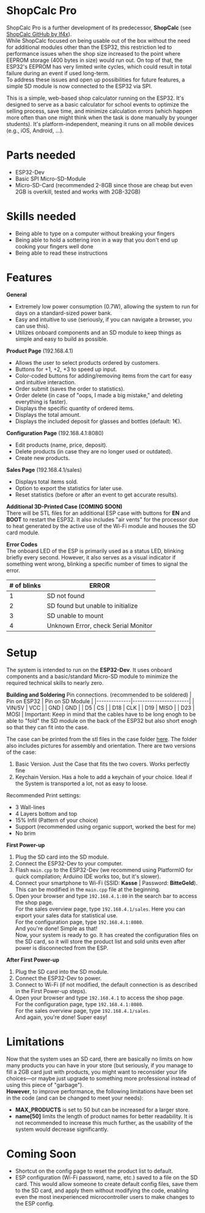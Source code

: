 # ShopCalc Pro
ShopCalc Pro is a further development of its predecessor, **ShopCalc** (see [ShopCalc GitHub by If4x](https://github.com/If4x/ShopCalc)).  
While ShopCalc focused on being usable out of the box without the need for additional modules other than the ESP32, this restriction led to performance issues when the shop size increased to the point where EEPROM storage (400 bytes in size) would run out. On top of that, the ESP32's EEPROM has very limited write cycles, which could result in total failure during an event if used long-term.  
To address these issues and open up possibilities for future features, a simple SD module is now connected to the ESP32 via SPI.

This is a simple, web-based shop calculator running on the ESP32. It's designed to serve as a basic calculator for school events to optimize the selling process, save time, and minimize calculation errors (which happen more often than one might think when the task is done manually by younger students). It's platform-independent, meaning it runs on all mobile devices (e.g., iOS, Android, ...).

# Parts needed
- ESP32-Dev
- Basic SPI Micro-SD-Module
- Micro-SD-Card (recommended 2-8GB since those are cheap but even 2GB is overkill, tested and works with 2GB-32GB)

# Skills needed
- Being able to type on a computer without breaking your fingers
- Being able to hold a sottering iron in a way that you don't end up cooking your fingers well done
- Being able to read these instructions

# Features
**General**  
- Extremely low power consumption (0.7W), allowing the system to run for days on a standard-sized power bank.  
- Easy and intuitive to use (seriously, if you can navigate a browser, you can use this).  
- Utilizes onboard components and an SD module to keep things as simple and easy to build as possible.

**Product Page** (192.168.4.1)  
- Allows the user to select products ordered by customers.  
- Buttons for +1, +2, +3 to speed up input.  
- Color-coded buttons for adding/removing items from the cart for easy and intuitive interaction.  
- Order submit (saves the order to statistics).  
- Order delete (in case of "oops, I made a big mistake," and deleting everything is faster).  
- Displays the specific quantity of ordered items.  
- Displays the total amount.  
- Displays the included deposit for glasses and bottles (default: 1€).

**Configuration Page** (192.168.4.1:8080)  
- Edit products (name, price, deposit).  
- Delete products (in case they are no longer used or outdated).  
- Create new products.

**Sales Page** (192.168.4.1/sales)  
- Displays total items sold.  
- Option to export the statistics for later use.  
- Reset statistics (before or after an event to get accurate results).

**Additional 3D-Printed Case (COMING SOON)**  
There will be STL files for an additional ESP case with buttons for **EN** and **BOOT** to restart the ESP32. It also includes "air vents" for the processor due to heat generated by the active use of the Wi-Fi module and houses the SD card module.

**Error Codes**  
The onboard LED of the ESP is primarily used as a status LED, blinking briefly every second. However, it also serves as a visual indicator if something went wrong, blinking a specific number of times to signal the error.

| # of blinks | ERROR                              |
|-------------|------------------------------------|
| 1           | SD not found                       |
| 2           | SD found but unable to initialize  |
| 3           | SD unable to mount                 |
| 4           | Unknown Error, check Serial Monitor |

# Setup
The system is intended to run on the **ESP32-Dev**. It uses onboard components and a basic/standard Micro-SD module to minimize the required technical skills to nearly zero.

**Building and Soldering**
Pin connections. (recommended to be soldered)
| Pin on ESP32 | Pin on SD Module      |
|--------------|-----------------------|
| VIN/5V       | VCC                   |
| GND          | GND                   |
| D5           | CS                    |
| D18          | CLK                   |
| D19          | MISO                  |
| D23          | MOSI                  |
Important: Keep in mind that the cables have to be long enogh to be able to "fold" the SD module on the back of the ESP32 but also short enogh so that they can fit into the case.

The case can be printed from the stl files in the case folder [here](https://github.com/If4x/SopCalc-Pro/tree/main/case). The folder also includes pictures for assembly and orientation.
There are two versions of the case:
1. Basic Version. Just the Case that fits the two covers. Works perfectly fine
2. Keychain Version. Has a hole to add a keychain of your choice. Ideal if the System is transported a lot, not as easy to loose.

Recommended Print settings:
- 3 Wall-lines
- 4 Layers bottom and top
- 15% Infil (Pattern of your choice)
- Support (recommended using organic support, worked the best for me)
- No brim

**First Power-up**  
1. Plug the SD card into the SD module.  
2. Connect the ESP32-Dev to your computer.  
3. Flash `main.cpp` to the ESP32-Dev (we recommend using PlatformIO for quick compilation; Arduino IDE works too, but it's slower).  
4. Connect your smartphone to Wi-Fi (SSID: **Kasse** | Password: **BitteGeld**). This can be modified in the `main.cpp` file at the beginning.  
5. Open your browser and type `192.168.4.1:80` in the search bar to access the shop page.  
   For the sales overview page, type `192.168.4.1/sales`. Here you can export your sales data for statistical use.  
   For the configuration page, type `192.168.4.1:8080`.  
   And you're done! Simple as that!  
   Now, your system is ready to go. It has created the configuration files on the SD card, so it will store the product list and sold units even after power is disconnected from the ESP.

**After First Power-up**  
1. Plug the SD card into the SD module.  
2. Connect the ESP32-Dev to power.  
3. Connect to Wi-Fi (if not modified, the default connection is as described in the First Power-up steps).  
4. Open your browser and type `192.168.4.1` to access the shop page.  
   For the configuration page, type `192.168.4.1:8080`.  
   For the sales overview page, type `192.168.4.1/sales`.  
   And again, you're done! Super easy!

# Limitations
Now that the system uses an SD card, there are basically no limits on how many products you can have in your store (but seriously, if you manage to fill a 2GB card just with products, you might want to reconsider your life choices—or maybe just upgrade to something more professional instead of using this piece of "garbage").  
**However**, to improve performance, the following limitations have been set in the code (and can be changed to meet your needs):  
- **MAX_PRODUCTS** is set to 50 but can be increased for a larger store.  
- **name[50]** limits the length of product names for better readability. It is not recommended to increase this much further, as the usability of the system would decrease significantly.

# Coming Soon
- Shortcut on the config page to reset the product list to default.  
- ESP configuration (Wi-Fi password, name, etc.) saved to a file on the SD card. This would allow someone to create default config files, save them to the SD card, and apply them without modifying the code, enabling even the most inexperienced microcontroller users to make changes to the ESP config.  
